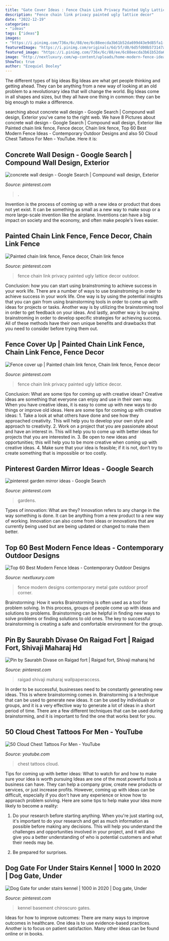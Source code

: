 ```yaml
---
title: "Gate Cover Ideas : Fence Chain Link Privacy Painted Ugly Lattice Decor"
description: "Fence chain link privacy painted ugly lattice decor"
date: "2022-12-19"
categories:
- "ideas"
tags: ["ideas"]
images:
- "https://i.pinimg.com/736x/6c/88/ee/6c88eecda3b61b52da699d43e9d85fa1--fence-stain-fence-ideas.jpg"
featuredImage: "https://i.pinimg.com/originals/6d/5f/d0/6d5fd00b573147a3c4ac1eacba19daeb.jpg"
featured_image: "https://i.pinimg.com/736x/6c/88/ee/6c88eecda3b61b52da699d43e9d85fa1--fence-stain-fence-ideas.jpg"
image: "http://nextluxury.com/wp-content/uploads/home-modern-fence-ideas-with-metal-gate.jpg"
ShowToc: true
author: "Ezequiel Dooley"
---
```



The different types of big ideas
Big Ideas are what get people thinking and getting ahead. They can be anything from a new way of looking at an old problem to a revolutionary idea that will change the world. Big Ideas come in all shapes and sizes, but they all have one thing in common: they can be big enough to make a difference.

	

		
searching about concrete wall design - Google Search | Compound wall design, Exterior you've came to the right web. We have 8 Pictures about concrete wall design - Google Search | Compound wall design, Exterior like Painted chain link fence, Fence decor, Chain link fence, Top 60 Best Modern Fence Ideas - Contemporary Outdoor Designs and also 50 Cloud Chest Tattoos For Men - YouTube. Here it is:
		
    
## Concrete Wall Design - Google Search | Compound Wall Design, Exterior

<img loading=lazy src="https://i.pinimg.com/736x/96/fa/e0/96fae0cb8313e2e0811b3c083c145a4a.jpg" onerror="this.onerror=null;this.src='https://tse2.mm.bing.net/th?id=OIP.TMZ-CSPCTh9MrKYAuyO_SgHaHH&amp;pid=15.1';" alt="concrete wall design - Google Search | Compound wall design, Exterior">

_Source: pinterest.com_

>. 

	

Invention is the process of coming up with a new idea or product that does not yet exist. It can be something as small as a new way to make soup or a more large-scale invention like the airplane. Inventions can have a big impact on society and the economy, and often make people's lives easier.

    
## Painted Chain Link Fence, Fence Decor, Chain Link Fence

<img loading=lazy src="https://i.pinimg.com/736x/6c/88/ee/6c88eecda3b61b52da699d43e9d85fa1--fence-stain-fence-ideas.jpg" onerror="this.onerror=null;this.src='https://tse2.mm.bing.net/th?id=OIP.Th20_Wj9QX3Qbo7qfXcg2QHaLH&amp;pid=15.1';" alt="Painted chain link fence, Fence decor, Chain link fence">

_Source: pinterest.com_

>fence chain link privacy painted ugly lattice decor outdoor. 

	

Conclusion: how you can start using brainstroming to achieve success in your work life.
There are a number of ways to use brainstroming in order to achieve success in your work life. One way is by using the potential insights that you can gain from using brainstorming tools in order to come up with ideas for projects or tasks. Another way is by utilizing the brainstorming tool in order to get feedback on your ideas. And lastly, another way is by using brainstroming in order to develop specific strategies for achieving success. All of these methods have their own unique benefits and drawbacks that you need to consider before trying them out.

    
## Fence Cover Up | Painted Chain Link Fence, Chain Link Fence, Fence Decor

<img loading=lazy src="https://i.pinimg.com/736x/f8/65/e7/f865e7ba2ef419c66e2fb3fbf608d078--fence-stain-fence-ideas.jpg" onerror="this.onerror=null;this.src='https://tse1.mm.bing.net/th?id=OIP.0d4a357Z8GbNXQrjejr29gHaLH&amp;pid=15.1';" alt="Fence cover up | Painted chain link fence, Chain link fence, Fence decor">

_Source: pinterest.com_

>fence chain link privacy painted ugly lattice decor. 

	

Conclusion: What are some tips for coming up with creative ideas?
Creative ideas are something that everyone can enjoy and use in their own way. When you have creative ideas, it is easy to come up with new ways to do things or improve old ideas. Here are some tips for coming up with creative ideas: 1. Take a look at what others have done and see how they approached creativity. This will help you to develop your own style and approach to creativity. 2. Work on a project that you are passionate about and have an interest in. This will help you to come up with better ideas for projects that you are interested in. 3. Be open to new ideas and opportunities; this will help you to be more creative when coming up with creative ideas. 4. Make sure that your idea is feasible; if it is not, don’t try to create something that is impossible or too costly. 
    
## Pinterest Garden Mirror Ideas - Google Search

<img loading=lazy src="https://i.pinimg.com/736x/79/44/1a/79441a9342d9c65c1069e4ac4b72299b.jpg" onerror="this.onerror=null;this.src='https://tse2.mm.bing.net/th?id=OIP.vyg4svkyO9CJsDB2vW4_qAHaJ3&amp;pid=15.1';" alt="pinterest garden mirror ideas - Google Search">

_Source: pinterest.com_

>gardens. 

	

Types of innovation: What are they?
Innovation refers to any change in the way something is done. It can be anything from a new product to a new way of working. Innovation can also come from ideas or innovations that are currently being used but are being updated or changed to make them better.

    
## Top 60 Best Modern Fence Ideas - Contemporary Outdoor Designs

<img loading=lazy src="http://nextluxury.com/wp-content/uploads/home-modern-fence-ideas-with-metal-gate.jpg" onerror="this.onerror=null;this.src='https://tse2.mm.bing.net/th?id=OIP.wvmEk8lXosd_vp8VWHYvxQAAAA&amp;pid=15.1';" alt="Top 60 Best Modern Fence Ideas - Contemporary Outdoor Designs">

_Source: nextluxury.com_

>fence modern designs contemporary metal gate outdoor proof corner. 

	

Brainstorming: How it works
Brainstorming is often used as a tool for problem solving. In this process, groups of people come up with ideas and solutions to problems. Brainstorming can be helpful in finding new ways to solve problems or finding solutions to old ones. The key to successful brainstorming is creating a safe and comfortable environment for the group.

    
## Pin By Saurabh Divase On Raigad Fort | Raigad Fort, Shivaji Maharaj Hd

<img loading=lazy src="https://i.pinimg.com/736x/f3/fc/66/f3fc66628bcfc40c2489dc10a6b6d63b.jpg" onerror="this.onerror=null;this.src='https://tse4.mm.bing.net/th?id=OIP.PpahBAFbcCjFdp-5Z6X5uQHaJQ&amp;pid=15.1';" alt="Pin by Saurabh Divase on Raigad fort | Raigad fort, Shivaji maharaj hd">

_Source: pinterest.com_

>raigad shivaji maharaj wallpaperaccess. 

	

In order to be successful, businesses need to be constantly generating new ideas. This is where brainstorming comes in. Brainstorming is a technique that can be used to generate new ideas. It can be used by individuals or groups, and it is a very effective way to generate a lot of ideas in a short period of time. There are a few different techniques that can be used during brainstorming, and it is important to find the one that works best for you.

    
## 50 Cloud Chest Tattoos For Men - YouTube

<img loading=lazy src="https://i.ytimg.com/vi/WKKFK2OcXHQ/maxresdefault.jpg" onerror="this.onerror=null;this.src='https://tse2.mm.bing.net/th?id=OIP.DblSYRmTs0RujiTtiKyXmQHaEK&amp;pid=15.1';" alt="50 Cloud Chest Tattoos For Men - YouTube">

_Source: youtube.com_

>chest tattoos cloud. 

	

Tips for coming up with better ideas: What to watch for and how to make sure your idea is worth pursuing
Ideas are one of the most powerful tools a business can have. They can help a company grow, create new products or services, or just increase profits. However, coming up with ideas can be difficult, especially if you don't have any experience or know how to approach problem solving. Here are some tips to help make your idea more likely to become a reality:
1. Do your research before starting anything. When you're just starting out, it's important to do your research and get as much information as possible before making any decisions. This will help you understand the challenges and opportunities involved in your project, and it will also give you a better understanding of who is potential customers and what their needs may be.

2. Be prepared for surprises.

    
## Dog Gate For Under Stairs Kennel | 1000 In 2020 | Dog Gate, Under

<img loading=lazy src="https://i.pinimg.com/originals/6d/5f/d0/6d5fd00b573147a3c4ac1eacba19daeb.jpg" onerror="this.onerror=null;this.src='https://tse4.mm.bing.net/th?id=OIP.E4iS409z-DBB-mi3l9Jd3QHaNK&amp;pid=15.1';" alt="Dog Gate for under stairs kennel | 1000 in 2020 | Dog gate, Under">

_Source: pinterest.com_

>kennel basement chiroscuro gates. 

	

Ideas for how to improve outcomes:
There are many ways to improve outcomes in healthcare. One idea is to use evidence-based practices. Another is to focus on patient satisfaction. Many other ideas can be found online or in books.

